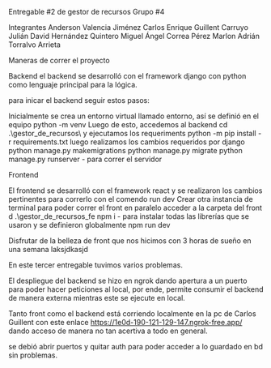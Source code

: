 Entregable #2 de gestor de recursos Grupo #4

Integrantes
Anderson Valencia Jiménez
Carlos Enrique Guillent Carruyo
Julián David Hernández Quintero
Miguel Ángel Correa Pérez
Marlon Adrián Torralvo Arrieta

Maneras de correr el proyecto

Backend
el backend se desarrolló con el framework django con python como lenguaje principal para la lógica.

para inicar el backend seguir estos pasos:

Inicialmente se crea un entorno virtual llamado entorno, así se definió en el equipo
python -m venv
Luego de esto, accedemos al backend
cd .\gestor_de_recursos\ y ejecutamos los requeriments
python -m pip install -r requirements.txt
luego realizamos los cambios requeridos por django
python manage.py makemigrations
python manage.py migrate
python manage.py runserver - para correr el servidor

Frontend

El frontend se desarrolló con el framework react y se realizaron los cambios pertinentes para correrlo con el comendo run dev
Crear otra instancia de terminal para poder correr el front en paralelo
acceder a la carpeta del front
d .\gestor_de_recursos_fe
npm i - para instalar todas las librerías que se usaron y se definieron globalmente
npm run dev

Disfrutar de la belleza de front que nos hicimos con 3 horas de sueño en una semana laksjdkasjd

En este tercer entregable tuvimos varios problemas.

El despliegue del backend se hizo en ngrok dando apertura a un puerto para poder hacer peticiones al local, por ende, permite consumir el backend de manera externa mientras este se ejecute en local.

Tanto front como el backend está corriendo localmente en la pc de Carlos Guillent con este enlace https://1e0d-190-121-129-147.ngrok-free.app/ dando acceso de manera no tan acertiva a todo en general.

se debió abrir puertos y quitar auth para poder acceder a lo guardado en bd sin problemas.
